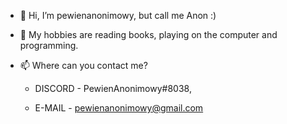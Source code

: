 - 👋 Hi, I’m pewienanonimowy, but call me Anon :)
- 👀 My hobbies are reading books, playing on the computer and programming.
- 📫 Where can you contact me?
  
  - DISCORD - PewienAnonimowy#8038,

  - E-MAIL - pewienanonimowy@gmail.com

